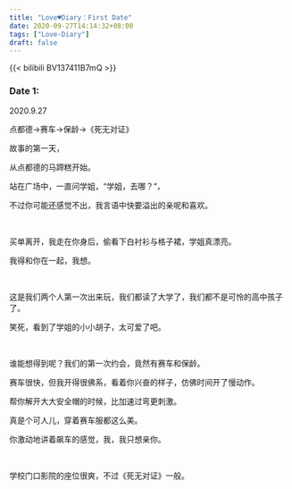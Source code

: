 ```yaml
---
title: "Love♥Diary：First Date"
date: 2020-09-27T14:14:32+08:00
tags: ["Love-Diary"]
draft: false
---
```


{{< bilibili BV137411B7mQ >}}

### Date 1:

2020.9.27

点都德->赛车->保龄->《死无对证》   

故事的第一天，  


从点都德的马蹄糕开始。  

站在广场中，一直问学姐，“学姐，去哪？“，  

不过你可能还感觉不出，我言语中快要溢出的亲呢和喜欢。  

​    

买单离开，我走在你身后，偷看下白衬衫与格子裙，学姐真漂亮。  

我得和你在一起，我想。  

​    

这是我们两个人第一次出来玩，我们都读了大学了，我们都不是可怜的高中孩子了。  

笑死，看到了学姐的小小胡子，太可爱了吧。  

​    

谁能想得到呢？我们的第一次约会，竟然有赛车和保龄。  

赛车很快，但我开得很佛系，看着你兴奋的样子，仿佛时间开了慢动作。  

帮你解开大大安全帽的时候，比加速过弯更刺激。  

真是个可人儿，穿着赛车服都这么美。  

你激动地讲着飙车的感觉，我，我只想亲你。  

​    

学校门口影院的座位很爽，不过《死无对证》一般。
